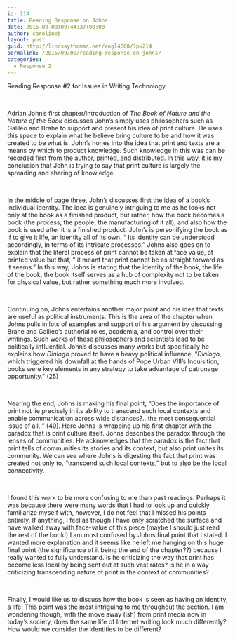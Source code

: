 ```yaml
---
id: 214
title: Reading Response on Johns
date: 2015-09-08T09:44:37+00:00
author: carolineb
layout: post
guid: http://lindsaythomas.net/engl4600/?p=214
permalink: /2015/09/08/reading-response-on-johns/
categories:
  - Response 2
---
```

Reading Response #2 for Issues in Writing Technology

&nbsp;

Adrian John’s first chapter/introduction of _The Book of Nature and the Nature of the Book_ discusses John’s simply uses philosophers such as Galileo and Brahe to support and present his idea of print culture. He uses this space to explain what he believe bring culture to be and how it was created to be what is. John’s hones into the idea that print and texts are a means by which to product knowledge. Such knowledge in this was can be recorded first from the author, printed, and distributed. In this way, it is my conclusion that John is trying to say that print culture is largely the spreading and sharing of knowledge.

&nbsp;

In the middle of page three, John’s discusses first the idea of a book’s individual identity. The idea is genuinely intriguing to me as he looks not only at the book as a finished product, but rather, how the book becomes a book (the process, the people, the manufacturing of it all), and also how the book is used after it is a finished product. John’s is personifying the book as if to give it life, an identity all of its own. “ Its identity can be understood accordingly, in terms of its intricate processes.” Johns also goes on to explain that the literal process of print cannot be taken at face value, at printed value but that, “ it meant that print cannot be as straight forward as it seems.” In this way, Johns is stating that the identity of the book, the life of the book, the book itself serves as a hub of complexity not to be taken for physical value, but rather something much more involved.

&nbsp;

Continuing on, Johns entertains another major point and his idea that texts are useful as political instruments. This is the area of the chapter when Johns pulls in lots of examples and support of his argument by discussing Brahe and Galileo’s authorial roles, academia, and control over their writings. Such works of these philosophers and scientists lead to be politically influential. John’s discusses many works but specifically he explains how _Dialogo_ proved to have a heavy political influence, “_Dialogo,_ which triggered his downfall at the hands of Pope Urban VIII’s Inquisition, books were key elements in any strategy to take advantage of patronage opportunity.” (25)

&nbsp;

Nearing the end, Johns is making his final point, “Does the importance of print not lie precisely in its ability to transcend such local contexts and enable communication across wide distances?&#8230;the most consequential issue of all. ” (40). Here Johns is wrapping up his first chapter with the paradox that is print culture itself. Johns describes the paradox through the lenses of communities. He acknowledges that the paradox is the fact that print tells of communities its stories and its context, but also print unites its community. We can see where Johns is digesting the fact that print was created not only to, “transcend such local contexts,” but to also be the local connectivity.

&nbsp;

I found this work to be more confusing to me than past readings. Perhaps it was because there were many words that I had to look up and quickly familiarize myself with, however, I do not feel that I missed his points entirely. If anything, I feel as though I have only scratched the surface and have walked away with face-value of this piece (maybe I should just read the rest of the book!) I am most confused by Johns final point that I stated. I wanted more explanation and it seems like he left me hanging on this huge final point (the significance of it being the end of the chapter??) because I really wanted to fully understand. Is he criticizing the way that print has become less local by being sent out at such vast rates? Is he in a way criticizing transcending nature of print in the context of communities?

&nbsp;

Finally, I would like us to discuss how the book is seen as having an identity, a life. This point was the most intriguing to me throughout the section. I am wondering though, with the move away (ish) from print media now in today’s society, does the same life of Internet writing look much differently? How would we consider the identities to be different?